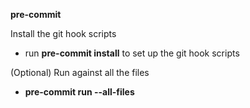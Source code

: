 **pre-commit**

Install the git hook scripts
- run **pre-commit install** to set up the git hook scripts

(Optional) Run against all the files
- **pre-commit run --all-files**
